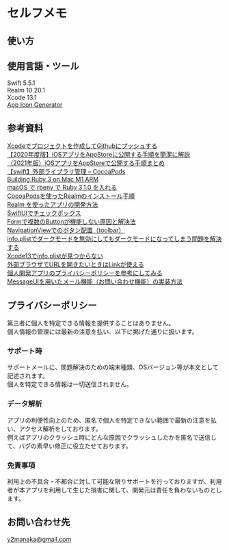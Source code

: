 # セルフメモ

## 使い方

## 使用言語・ツール
Swift 5.5.1  
Realm 10.20.1   
Xcode 13.1   
[App Icon Generator](https://appicon.co/)   
## 参考資料
[Xcodeでプロジェクトを作成してGithubにプッシュする](https://swiswiswift.com/2020-12-03/)   
[【2020年度版】iOSアプリをAppStoreに公開する手順を簡潔に解説](https://qiita.com/Labi/items/3b71b8f5ef065904c1de)   
[（2021年版）iOSアプリをAppStoreで公開する手順まとめ](https://zenn.dev/moutend/articles/feebf0120dce6e6426fa)  
[【swift】外部ライブラリ管理 – CocoaPods](https://pomarano.site/ios/119/)    
[Building Ruby 3 on Mac M1 ARM](https://brandur.org/fragments/ruby-3-on-m1)   
[macOS で rbenv で Ruby 3.1.0 を入れる](https://nomad.office-aship.info/macos-rbenv/)   
[CocoaPodsを使ったRealmのインストール手順](https://naoya-ono.com/swift/realm-install/)  
[Realm を使ったアプリの開発方法](https://software.small-desk.com/development/2020/09/05/realmxcode12-realm-step1/)     
[SwiftUIでチェックボックス](https://zenn.dev/kazuchanfl/articles/f9b364c63ad3a7)   
[Formで複数のButtonが機能しない原因と解決法](https://www.choge-blog.com/programming/swiftuiform%E3%81%A7%E8%A4%87%E6%95%B0%E3%81%AEbutton%E3%81%8C%E6%A9%9F%E8%83%BD%E3%81%97%E3%81%AA%E3%81%84%E5%8E%9F%E5%9B%A0%E3%81%A8%E8%A7%A3%E6%B1%BA%E6%B3%95/)   
[NavigationViewでのボタン配置（toolbar）](https://capibara1969.com/3045/)   
[info.plistでダークモードを無効にしてもダークモードになってしまう問題を解決する](https://qiita.com/antk/items/b9f95a5cdfc32341b2a5)   
[Xcode13でinfo.plistが見つからない](https://zenn.dev/yuma1217/articles/cd4c79b39266e4)  
[外部ブラウザでURLを開きたいときはLinkが使える](https://weblion303.net/2386)   
[個人開発アプリのプライバシーポリシーを参考にしてみる](https://buchio.ever.jp/how-privacy-policy/)  
[MessageUIを用いたメール機能（お問い合わせ機能）の実装方法](https://qiita.com/nkekisasa222/items/4e110b4d43016ea8846a)  
## プライバシーポリシー
第三者に個人を特定できる情報を提供することはありません。  
個人情報の管理には最新の注意を払い、以下に掲げた通りに扱います。  

### サポート時
サポートメールに、問題解決のための端末種類、OSバージョン等が本文として記述されます。  
個人を特定できる情報は一切送信されません。  

### データ解析
アプリの利便性向上のため、匿名で個人を特定できない範囲で最新の注意を払い、アクセス解析をしております。  
例えばアプリのクラッシュ時にどんな原因でクラッシュしたかを匿名で送信して、バグの素早い修正に役立たせております。  

### 免責事項
利用上の不具合・不都合に対して可能な限りサポートを行っておりますが、利用者が本アプリを利用して生じた損害に関して、開発元は責任を負わないものとします。

## お問い合わせ先
y2manaka@gmail.com
